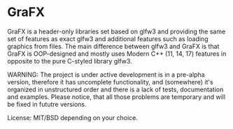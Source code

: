 # GraFX

GraFX is a header-only libraries set based on glfw3 and providing the same set of features as exact glfw3 and additional features such as loading graphics from files. The main difference between glfw3 and GraFX is that GraFX is OOP-designed and mostly uses Modern C++ (11, 14, 17) features in opposite to the pure C-styled library glfw3.

WARNING: The project is under active development is in a pre-alpha version, therefore it has uncomplete functionality, and (somewhere) it's organized in unstructured order and there is a lack of tests, documentation and examples. Please notice, that all those problems are temporary and will be fixed in fututre versions.

License: MIT/BSD depending on your choice.

